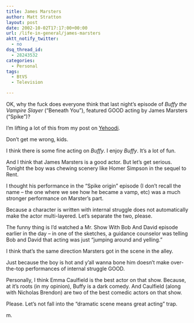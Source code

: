 ```yaml
---
title: James Marsters
author: Matt Stratton
layout: post
date: 2002-10-02T17:17:00+00:00
url: /life-in-general/james-marsters
aktt_notify_twitter:
  - no
dsq_thread_id:
  - 28243532
categories:
  - Personal
tags:
  - BtVS
  - Television

---
```

OK, why the fuck does everyone think that last night&#8217;s episode of _Buffy the Vampire Slayer_ (&#8220;Beneath You&#8221;), featured GOOD acting by James Marsters (&#8220;Spike&#8221;)?

I&#8217;m lifting a lot of this from my post on [Yehoodi][1].

Don&#8217;t get me wrong, kids.

I think there is some fine acting on _Buffy_. I enjoy _Buffy_. It&#8217;s a lot of fun.

And I think that James Marsters is a good actor. But let&#8217;s get serious. Tonight the boy was chewing scenery like Homer Simpson in the sequel to Rent.

I thought his performance in the &#8220;Spike origin&#8221; episode (I don&#8217;t recall the name &#8211; the one where we see how he became a vamp, etc) was a much stronger performance on Marster&#8217;s part.

Because a character is written with internal struggle does not automatically make the actor multi-layered. Let&#8217;s separate the two, please.

The funny thing is I&#8217;d watched a Mr. Show With Bob And David episode earlier in the day &#8211; in one of the sketches, a guidance counselor was telling Bob and David that acting was just &#8220;jumping around and yelling.&#8221;

I think that&#8217;s the same direction Marsters got in the scene in the alley.

Just because the boy is hot and y&#8217;all wanna bone him doesn&#8217;t make over-the-top performances of internal struggle GOOD.

Personally, I think Emma Caulfield is the best actor on that show. Because, at it&#8217;s roots (in my opinion), Buffy is a dark comedy. And Caulfield (along with Nicholas Brendon) are two of the best comedic actors on that show.

Please. Let&#8217;s not fall into the &#8220;dramatic scene means great acting&#8221; trap.

m.

 [1]: https://www.yehoodi.com/phpBB2/viewtopic.php?t=55526&start=240